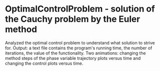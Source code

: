 # OptimalControlProblem - solution of the Cauchy problem by the Euler method
Analyzed the optimal control problem to understand what solution to strive for.
Output:
a text file contains the program's running time, the number of iterations, the value of the functionality.
Two animations: changing the method steps of the phase variable trajectory plots versus time and changing the control plots versus time.
